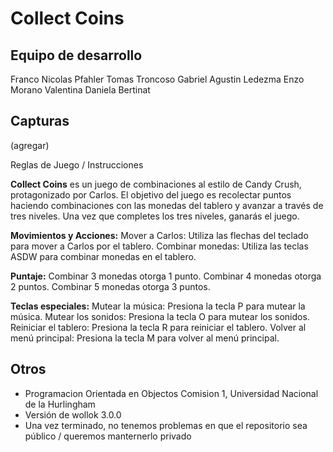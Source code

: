 # Collect Coins 

## Equipo de desarrollo

Franco Nicolas Pfahler
Tomas Troncoso
Gabriel Agustin Ledezma
Enzo Morano
Valentina Daniela Bertinat

## Capturas

(agregar)

Reglas de Juego / Instrucciones

**Collect Coins** es un juego de combinaciones al estilo de Candy Crush, protagonizado por Carlos. El objetivo del juego es recolectar puntos haciendo combinaciones con las monedas del tablero y avanzar a través de tres niveles. Una vez que completes los tres niveles, ganarás el juego.

**Movimientos y Acciones:**
Mover a Carlos: Utiliza las flechas del teclado para mover a Carlos por el tablero.
Combinar monedas: Utiliza las teclas ASDW para combinar monedas en el tablero.

**Puntaje:**
Combinar 3 monedas otorga 1 punto.
Combinar 4 monedas otorga 2 puntos.
Combinar 5 monedas otorga 3 puntos.

**Teclas especiales:**
Mutear la música: Presiona la tecla P para mutear la música.
Mutear los sonidos: Presiona la tecla O para mutear los sonidos.
Reiniciar el tablero: Presiona la tecla R para reiniciar el tablero.
Volver al menú principal: Presiona la tecla M para volver al menú principal.


## Otros

- Programacion Orientada en Objectos Comision 1, Universidad Nacional de la Hurlingham
- Versión de wollok 3.0.0
- Una vez terminado, no tenemos problemas en que el repositorio sea público / queremos manternerlo privado
